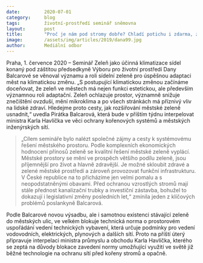 ```yaml
---
date:         2020-07-01
category:     blog
tags:         životní-prostředí seminář sněmovna
layout:       post
title:        "Proč je nám pod stromy dobře? Chladí potichu i zdarma, zaznělo na semináři o městské zeleni"
image:        /assets/img/articles/2019/dana99.jpg
author:       Mediální odbor
---   
```


 
Praha, 1. července 2020 – Seminář Zeleň jako účinná klimatizace sídel konaný pod záštitou předsedkyně Výboru pro životní prostředí Dany Balcarové se věnoval významu a roli sídelní zeleně pro úspěšnou adaptaci měst na klimatickou změnu. „S postupující klimatickou změnou začínáme doceňovat, že zeleň ve městech má nejen funkci estetickou, ale především významnou roli adaptační. Zeleň ochlazuje prostor, významně snižuje znečištění ovzduší, mění mikroklima a po všech stránkách má příznivý vliv na lidské zdraví. Hledejme proto cesty, jak rozšiřování městské zeleně usnadnit,“ uvedla Pirátka Balcarová, která bude v příštím týdnu interpelovat ministra Karla Havlíčka ve věci ochrany kořenových systémů a městských inženýrských sítí. 

> „Cílem semináře bylo nalézt společné zájmy a cesty k systémovému řešení městského prostoru. Podle komplexních ekonomických hodnocení přínosů zeleně se kvalitní řešení městské zeleně vyplácí. Městské prostory se mění ve prospěch většího podílu zeleně, jsou příjemnější pro život a hlavně zdravější. Je možné skloubit zdravé a zelené městské prostředí a zároveň provozovat funkční infrastrukturu. V České republice na to přicházíme jen velmi pomalu a s neopodstatněnými obavami. Před ochranou vzrostlých stromů mají stále přednost kanalizační trubky a investiční zástavba, bohužel to dokazují i legislativní změny posledních let,“ zmínila jeden z klíčových problémů poslankyně Balcarová. 

Podle Balcarové novou výsadbu, ale i samotnou existenci stávající zeleně do městských ulic, ve velkém blokuje technická norma o prostorovém uspořádání vedení technických vybavení, která určuje podmínky pro vedení vodovodních, elektrických, plynových a dalších sítí. Proto na příští úterý připravuje interpelaci ministra průmyslu a obchodu Karla Havlíčka, kterého se zeptá na důvody blokace zavedení normy  umožňující využití ve světě již běžné technologie na ochranu sítí před kořeny stromů a opačně.

